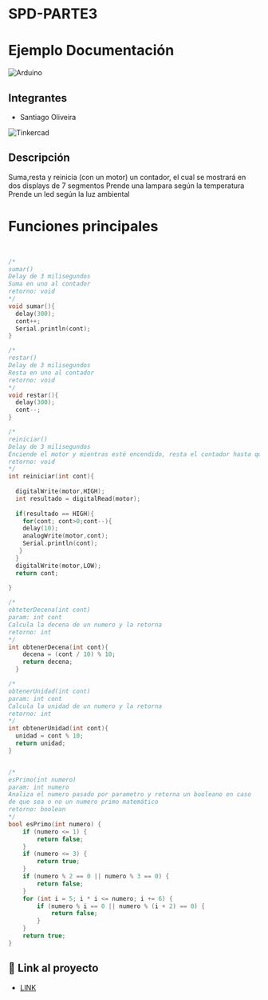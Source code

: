 # SPD-PARTE3

# Ejemplo Documentación 
![Arduino](https://hardwarelivreusp.org/assets/images/tutoriais/arduino/arduino_oscomm.png)

## Integrantes 
- Santiago Oliveira

![Tinkercad](parte11.png)

## Descripción
Suma,resta y reinicia (con un motor) un contador, el cual se mostrará en dos displays de 7 segmentos 
Prende una lampara según la temperatura
Prende un led según la luz ambiental

# Funciones principales
~~~ C (lenguaje en el que esta escrito)


/*
sumar()
Delay de 3 milisegundos
Suma en uno al contador
retorno: void
*/
void sumar(){
  delay(300);
  cont++;
  Serial.println(cont);
}

/*
restar()
Delay de 3 milisegundos
Resta en uno al contador
retorno: void
*/
void restar(){
  delay(300);
  cont--;
}

/*
reiniciar()
Delay de 3 milisegundos
Enciende el motor y mientras esté encendido, resta el contador hasta que llegue a 0 y apaga el motor.
retorno: void
*/
int reiniciar(int cont){
 
  digitalWrite(motor,HIGH);
  int resultado = digitalRead(motor);
  
  if(resultado == HIGH){
    for(cont; cont>0;cont--){
    delay(10);
  	analogWrite(motor,cont);
	Serial.println(cont);
   }
  }
  digitalWrite(motor,LOW);
  return cont;
  
}

/*
obteterDecena(int cont)
param: int cont
Calcula la decena de un numero y la retorna
retorno: int
*/
int obtenerDecena(int cont){
  	decena = (cont / 10) % 10;
    return decena;
  }

/*
obtenerUnidad(int cont)
param: int cont
Calcula la unidad de un numero y la retorna
retorno: int
*/
int obtenerUnidad(int cont){
  unidad = cont % 10;
  return unidad;
}


/*
esPrimo(int numero)
param: int numero
Analiza el numero pasado por parametro y retorna un booleano en caso 
de que sea o no un numero primo matemático
retorno: boolean
*/
bool esPrimo(int numero) {
    if (numero <= 1) {
        return false;
    }
    if (numero <= 3) {
        return true;
    }
    if (numero % 2 == 0 || numero % 3 == 0) {
        return false;
    }
    for (int i = 5; i * i <= numero; i += 6) {
        if (numero % i == 0 || numero % (i + 2) == 0) {
            return false;
        }
    }
    return true;
}
~~~
## :robot: Link al proyecto
- [LINK](https://www.tinkercad.com/things/lTldmOFTOfM-tp3/editel?sharecode=XsME6pTCeJKqerSoELQgLbEflPlC3FbEjNxwLSd6Oq8&sharecode=bfFtzPXi_uKm1JRimbUjQq-7RNUmbbHGFbSB_gk0HXg)
